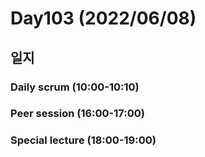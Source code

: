 # Day103 (2022/06/08)

## 일지

### Daily scrum (10:00-10:10)

### Peer session (16:00-17:00)

### Special lecture (18:00-19:00)
